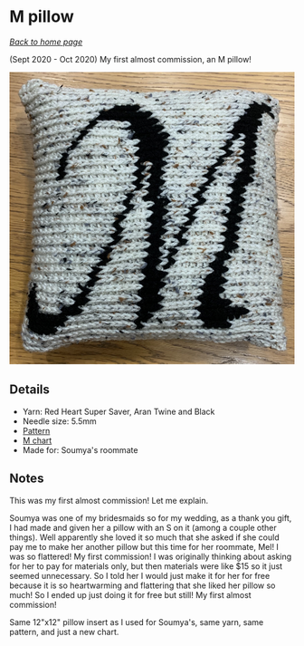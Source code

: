 # M pillow

[*Back to home page*](..)

(Sept 2020 - Oct 2020) My first almost commission, an M pillow! 

<img src="media/m_pillow.jpg" style="max-width: 100%" />

## Details
- Yarn: Red Heart Super Saver, Aran Twine and Black
- Needle size: 5.5mm
- [Pattern](https://hearthookhome.com/throw-pillow-cover-free-crochet-pattern/)
- [M chart](https://www.stitchfiddle.com/en/c/si1ih7-k30rc)
- Made for: Soumya's roommate

## Notes 
This was my first almost commission! Let me explain.

Soumya was one of my bridesmaids so for my wedding, as a thank you gift, I had made and given her a pillow with an S on it (among a couple other things). Well apparently she loved it so much that she asked if she could pay me to make her another pillow but this time for her roommate, Mel! I was so flattered! My first commission! I was originally thinking about asking for her to pay for materials only, but then materials were like $15 so it just seemed unnecessary. So I told her I would just make it for her for free because it is so heartwarming and flattering that she liked her pillow so much! So I ended up just doing it for free but still! My first almost commission! 

Same 12"x12" pillow insert as I used for Soumya's, same yarn, same pattern, and just a new chart. 
